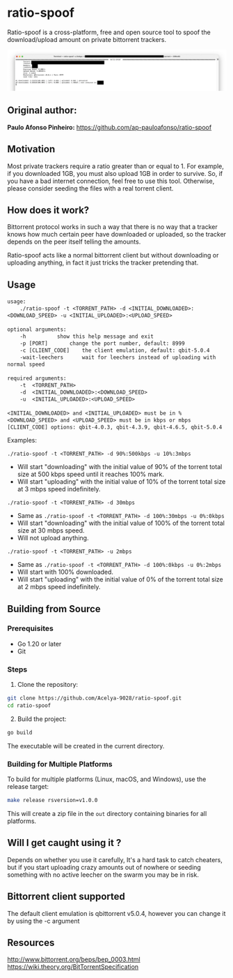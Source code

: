 # ratio-spoof
Ratio-spoof is a cross-platform, free and open source tool to spoof the download/upload amount on private bittorrent trackers.

![](./assets/screenshot.png)

## Original author:

**Paulo Afonso Pinheiro:** https://github.com/ap-pauloafonso/ratio-spoof  

## Motivation
Most private trackers require a ratio greater than or equal to 1. For example, if you downloaded 1GB, you must also upload 1GB in order to survive. So, if you have a bad internet connection, feel free to use this tool. Otherwise, please consider seeding the files with a real torrent client.

## How does it work?
Bittorrent protocol works in such a way that there is no way that a tracker knows how much certain peer have downloaded or uploaded, so the tracker depends on the peer itself telling the amounts.

Ratio-spoof acts like a normal bittorrent client but without downloading or uploading anything, in fact it just tricks the tracker pretending that.

## Usage
```
usage: 
	./ratio-spoof -t <TORRENT_PATH> -d <INITIAL_DOWNLOADED>:<DOWNLOAD_SPEED> -u <INITIAL_UPLOADED>:<UPLOAD_SPEED> 

optional arguments:
	-h			show this help message and exit
	-p [PORT]		change the port number, default: 8999
	-c [CLIENT_CODE]	the client emulation, default: qbit-5.0.4
	-wait-leechers		wait for leechers instead of uploading with normal speed
	  
required arguments:
	-t  <TORRENT_PATH>     
	-d  <INITIAL_DOWNLOADED>:<DOWNLOAD_SPEED> 
	-u  <INITIAL_UPLOADED>:<UPLOAD_SPEED> 
	  
<INITIAL_DOWNLOADED> and <INITIAL_UPLOADED> must be in %
<DOWNLOAD_SPEED> and <UPLOAD_SPEED> must be in kbps or mbps
[CLIENT_CODE] options: qbit-4.0.3, qbit-4.3.9, qbit-4.6.5, qbit-5.0.4
```

Examples:

```
./ratio-spoof -t <TORRENT_PATH> -d 90%:500kbps -u 10%:3mbps
```
* Will start "downloading" with the initial value of 90% of the torrent total size at 500 kbps speed until it reaches 100% mark.
* Will start "uploading" with the initial value of 10% of the torrent total size at 3 mbps speed indefinitely.

```
./ratio-spoof -t <TORRENT_PATH> -d 30mbps
```
* Same as `./ratio-spoof -t <TORRENT_PATH> -d 100%:30mbps -u 0%:0kbps`
* Will start "downloading" with the initial value of 100% of the torrent total size at 30 mbps speed.
* Will not upload anything.

```
./ratio-spoof -t <TORRENT_PATH> -u 2mbps
```
* Same as `./ratio-spoof -t <TORRENT_PATH> -d 100%:0kbps -u 0%:2mbps`
* Will start with 100% downloaded.
* Will start "uploading" with the initial value of 0% of the torrent total size at 2 mbps speed indefinitely.

## Building from Source

### Prerequisites
- Go 1.20 or later
- Git

### Steps
1. Clone the repository:
```bash
git clone https://github.com/Acelya-9028/ratio-spoof.git
cd ratio-spoof
```

2. Build the project:
```bash
go build
```

The executable will be created in the current directory.

### Building for Multiple Platforms
To build for multiple platforms (Linux, macOS, and Windows), use the release target:
```bash
make release rsversion=v1.0.0
```
This will create a zip file in the `out` directory containing binaries for all platforms.

## Will I get caught using it ?
Depends on whether you use it carefully, It's a hard task to catch cheaters, but if you start uploading crazy amounts out of nowhere or seeding something with no active leecher on the swarm you may be in risk.

## Bittorrent client supported 
The default client emulation is qbittorrent v5.0.4, however you can change it by using the -c argument

## Resources
http://www.bittorrent.org/beps/bep_0003.html  
https://wiki.theory.org/BitTorrentSpecification
